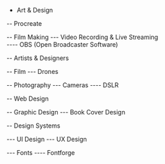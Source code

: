 - Art & Design

-- Procreate

-- Film Making
--- Video Recording & Live Streaming	
---- OBS (Open Broadcaster Software)

-- Artists & Designers

-- Film
--- Drones

-- Photography
--- Cameras
---- DSLR

-- Web Design

-- Graphic Design
--- Book Cover Design

-- Design Systems

--- UI Design
--- UX Design

--- Fonts
---- Fontforge
